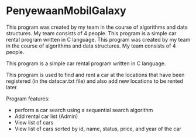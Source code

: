 # PenyewaanMobilGalaxy
This program was created by my team in the course of algorithms and data structures. My team consists of 4 people.  This program is a simple car rental program written in C language.
This program was created by my team in the course of algorithms and data structures. My team consists of 4 people.

This program is a simple car rental program written in C language.

This program is used to find and rent a car at the locations that have been registered (in the datacar.txt file) and also add new locations to be rented later.

Program features:
- perform a car search using a sequential search algorithm
- Add rental car list (Admin)
- View list of cars
- View  list of cars sorted by id, name, status, price, and year of the car

